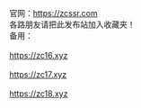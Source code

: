 官网：https://zcssr.com<br>
各路朋友请把此发布站加入收藏夹！<br>
备用：<br>
<br>
https://zc16.xyz<br>
       <br>
https://zc17.xyz<br>
       <br>
https://zc18.xyz<br>
       <br>

